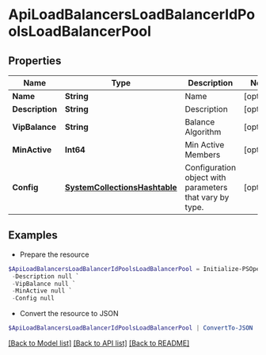 # ApiLoadBalancersLoadBalancerIdPoolsLoadBalancerPool
## Properties

Name | Type | Description | Notes
------------ | ------------- | ------------- | -------------
**Name** | **String** | Name | [optional] 
**Description** | **String** | Description | [optional] 
**VipBalance** | **String** | Balance Algorithm | [optional] 
**MinActive** | **Int64** | Min Active Members | [optional] 
**Config** | [**SystemCollectionsHashtable**](.md) | Configuration object with parameters that vary by type. | [optional] 

## Examples

- Prepare the resource
```powershell
$ApiLoadBalancersLoadBalancerIdPoolsLoadBalancerPool = Initialize-PSOpenAPIToolsApiLoadBalancersLoadBalancerIdPoolsLoadBalancerPool  -Name null `
 -Description null `
 -VipBalance null `
 -MinActive null `
 -Config null
```

- Convert the resource to JSON
```powershell
$ApiLoadBalancersLoadBalancerIdPoolsLoadBalancerPool | ConvertTo-JSON
```

[[Back to Model list]](../README.md#documentation-for-models) [[Back to API list]](../README.md#documentation-for-api-endpoints) [[Back to README]](../README.md)


